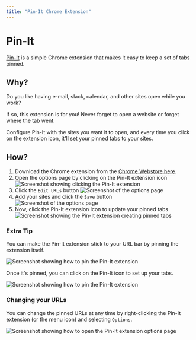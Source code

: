 ```yaml
---
title: "Pin-It Chrome Extension"
---
```


# Pin-It

[Pin-It](https://chrome.google.com/webstore/detail/pin-it/iaebojjjijdaeinlldahkekclhdjgkme)
is a simple Chrome extension that makes it easy to keep a set of tabs pinned.

## Why?

Do you like having e-mail, slack, calendar, and other sites open while you work?

If so, this extension is for you! Never forget to open a website or forget
where the tab went.

Configure Pin-It with the sites you want it to open, and every time you click
on the extension icon, it'll set your pinned tabs to your sites.

## How?

1. Download the Chrome extension from the
[Chrome Webstore here](https://chrome.google.com/webstore/detail/pin-it/iaebojjjijdaeinlldahkekclhdjgkme).
1. Open the options page by clicking on the Pin-It extension icon
    ![Screenshot showing clicking the Pin-It extension](/images/projects/pin-it/pin-it-step-1.png)
1. Click the `Edit URLs` button
![Screenshot of the options page](/images/projects/pin-it/pin-it-step-2.png)
1. Add your sites and click the `Save` button
![Screenshot of the options page](/images/projects/pin-it/pin-it-step-3.png)
1. Now, click the Pin-It extension icon to update your pinned tabs
![Screenshot showing the Pin-It extension creating pinned tabs](/images/projects/pin-it/pin-it-step-4.png)

### Extra Tip

You can make the Pin-It extension stick to your URL bar by pinning the
extension itself.

![Screenshot showing how to pin the Pin-It extension](/images/projects/pin-it/pin-it-pin-extension.png)

Once it's pinned, you can click on the Pin-It icon to set up your tabs.

![Screenshot showing how to pin the Pin-It extension](/images/projects/pin-it/pin-it-pinned.png)

### Changing your URLs

You can change the pinned URLs at any time by right-clicking the Pin-It
extension (or the menu icon) and selecting `Options`.

![Screenshot showing how to open the Pin-It extension options page](/images/projects/pin-it/pin-it-options.png)